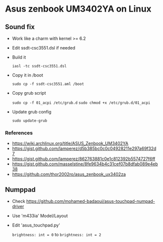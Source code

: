 # Asus zenbook UM3402YA on Linux
## Sound fix 
* Work like a charm with kernel >= 6.2
* Edit ssdt-csc3551.dsl if needed 
* Build it
  
  ```iasl -tc ssdt-csc3551.dsl```

* Copy it in /boot

  ```sudo cp -f ssdt-csc3551.aml /boot```

* Copy grub script
  
  ```sudo cp -f 01_acpi /etc/grub.d```
  ```sudo chmod +x /etc/grub.d/01_acpi```

* Update grub config

  ```sudo update-grub```

### References
* https://wiki.archlinux.org/title/ASUS_Zenbook_UM3402YA
* https://gist.github.com/lamperez/d5b385bc0c0c04928211e297a69f32d7
* https://gist.github.com/lamperez/862763881c0e1c812392b5574727f6ff
* https://gist.github.com/masselstine/8fe9634b4c31cef07b8dfab089e4eb38
* https://github.com/thor2002ro/asus_zenbook_ux3402za

## Numppad
* Check https://github.com/mohamed-badaoui/asus-touchpad-numpad-driver
* Use 'm433ia' Model/Layout
* Edit 'asus_touchpad.py'

  ```brightness: int = 0``` to ```brightness: int = 2``` 
